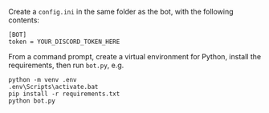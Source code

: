 Create a `config.ini` in the same folder as the bot, with the following contents:

```text
[BOT]
token = YOUR_DISCORD_TOKEN_HERE
```

From a command prompt, create a virtual environment for Python, install the requirements, then run `bot.py`, e.g.

```
python -m venv .env
.env\Scripts\activate.bat
pip install -r requirements.txt
python bot.py
```
